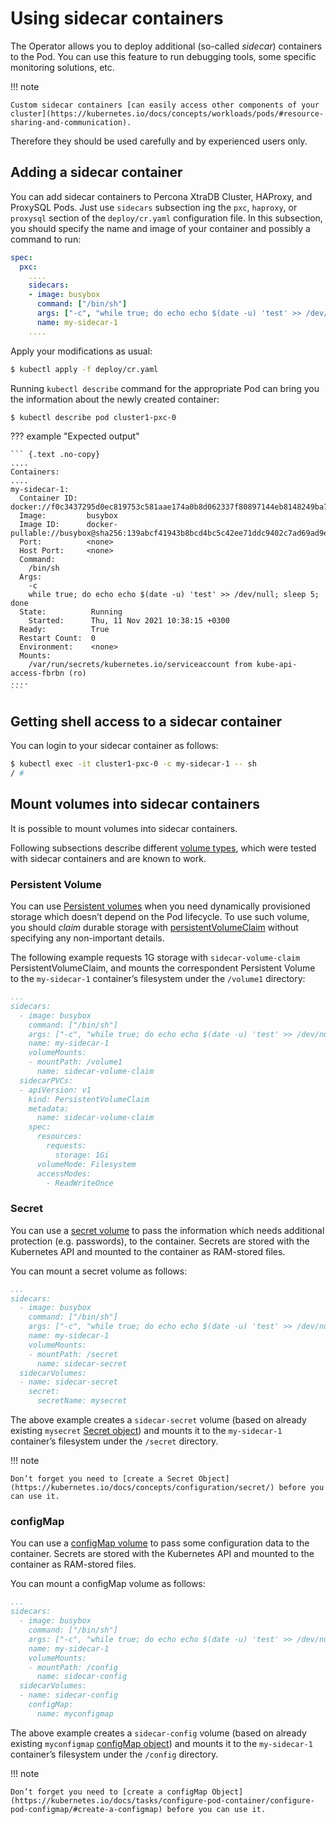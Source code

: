 # Using sidecar containers

The Operator allows you to deploy additional (so-called *sidecar*) containers to
the Pod. You can use this feature to run debugging tools, some specific
monitoring solutions, etc.

!!! note

    Custom sidecar containers [can easily access other components of your cluster](https://kubernetes.io/docs/concepts/workloads/pods/#resource-sharing-and-communication).
Therefore they should be used carefully and by experienced users only.

## Adding a sidecar container

You can add sidecar containers to Percona XtraDB Cluster, HAProxy, and ProxySQL
Pods. Just use `sidecars` subsection ing the `pxc`, `haproxy`, or
`proxysql` section of the `deploy/cr.yaml` configuration file. In this
subsection, you should specify the name and image of your container and possibly
a command to run:

```yaml
spec:
  pxc:
    ....
    sidecars:
    - image: busybox
      command: ["/bin/sh"]
      args: ["-c", "while true; do echo echo $(date -u) 'test' >> /dev/null; sleep 5; done"]
      name: my-sidecar-1
    ....
```

Apply your modifications as usual:

``` {.bash data-prompt="$" }
$ kubectl apply -f deploy/cr.yaml
```

Running `kubectl describe` command for the appropriate Pod can bring you the
information about the newly created container:

``` {.bash data-prompt="$" }
$ kubectl describe pod cluster1-pxc-0
```
??? example "Expected output"

    ``` {.text .no-copy}
    ....
    Containers:
    ....
    my-sidecar-1:
      Container ID:  docker://f0c3437295d0ec819753c581aae174a0b8d062337f80897144eb8148249ba742
      Image:         busybox
      Image ID:      docker-pullable://busybox@sha256:139abcf41943b8bcd4bc5c42ee71ddc9402c7ad69ad9e177b0a9bc4541f14924
      Port:          <none>
      Host Port:     <none>
      Command:
        /bin/sh
      Args:
        -c
        while true; do echo echo $(date -u) 'test' >> /dev/null; sleep 5; done
      State:          Running
        Started:      Thu, 11 Nov 2021 10:38:15 +0300
      Ready:          True
      Restart Count:  0
      Environment:    <none>
      Mounts:
        /var/run/secrets/kubernetes.io/serviceaccount from kube-api-access-fbrbn (ro)
    ....
    ```

## Getting shell access to a sidecar container

You can login to your sidecar container as follows:

``` {.bash data-prompt="$" }
$ kubectl exec -it cluster1-pxc-0 -c my-sidecar-1 -- sh
/ #
```

## Mount volumes into sidecar containers

It is possible to mount volumes into sidecar containers.

Following subsections describe different [volume types](https://kubernetes.io/docs/concepts/storage/volumes/#volume-types),
which were tested with sidecar containers and are known to work.

### Persistent Volume

You can use [Persistent volumes](https://kubernetes.io/docs/concepts/storage/persistent-volumes/) when you need dynamically provisioned storage which doesn’t depend on the Pod lifecycle.
To use such volume, you should *claim* durable storage with [persistentVolumeClaim](https://kubernetes.io/docs/concepts/storage/volumes/#persistentvolumeclaim) without specifying any non-important details.

The following example requests 1G storage with `sidecar-volume-claim`
PersistentVolumeClaim, and mounts the correspondent Persistent Volume to the
`my-sidecar-1` container’s filesystem under the `/volume1` directory:

```yaml
...
sidecars:
  - image: busybox
    command: ["/bin/sh"]
    args: ["-c", "while true; do echo echo $(date -u) 'test' >> /dev/null; sleep 5; done"]
    name: my-sidecar-1
    volumeMounts:
    - mountPath: /volume1
      name: sidecar-volume-claim
  sidecarPVCs:
  - apiVersion: v1
    kind: PersistentVolumeClaim
    metadata:
      name: sidecar-volume-claim
    spec:
      resources:
        requests:
          storage: 1Gi
      volumeMode: Filesystem
      accessModes:
        - ReadWriteOnce
```

### Secret

You can use a [secret volume](https://kubernetes.io/docs/concepts/storage/volumes/#secret)
to pass the information which needs additional protection (e.g. passwords), to
the container. Secrets are stored with the Kubernetes API and mounted to the
container as RAM-stored files.

You can mount a secret volume as follows:

```yaml
...
sidecars:
  - image: busybox
    command: ["/bin/sh"]
    args: ["-c", "while true; do echo echo $(date -u) 'test' >> /dev/null; sleep 5; done"]
    name: my-sidecar-1
    volumeMounts:
    - mountPath: /secret
      name: sidecar-secret
  sidecarVolumes:
  - name: sidecar-secret
    secret:
      secretName: mysecret
```

The above example creates a `sidecar-secret` volume (based on already existing
`mysecret` [Secret object](https://kubernetes.io/docs/concepts/configuration/secret/))
and mounts it to the `my-sidecar-1` container’s filesystem under the
`/secret` directory.

!!! note

    Don’t forget you need to [create a Secret Object](https://kubernetes.io/docs/concepts/configuration/secret/) before you can use it.

### configMap

You can use a [configMap volume](https://kubernetes.io/docs/concepts/storage/volumes/#configmap) to pass some configuration data to the container.
Secrets are stored with the Kubernetes API and mounted to the container as RAM-stored files.

You can mount a configMap volume as follows:

```yaml
...
sidecars:
  - image: busybox
    command: ["/bin/sh"]
    args: ["-c", "while true; do echo echo $(date -u) 'test' >> /dev/null; sleep 5; done"]
    name: my-sidecar-1
    volumeMounts:
    - mountPath: /config
      name: sidecar-config
  sidecarVolumes:
  - name: sidecar-config
    configMap:
      name: myconfigmap
```

The above example creates a `sidecar-config` volume (based on already existing
`myconfigmap` [configMap object](https://kubernetes.io/docs/tasks/configure-pod-container/configure-pod-configmap/))
and mounts it to the `my-sidecar-1` container’s filesystem under the
`/config` directory.

!!! note

    Don’t forget you need to [create a configMap Object](https://kubernetes.io/docs/tasks/configure-pod-container/configure-pod-configmap/#create-a-configmap) before you can use it.
